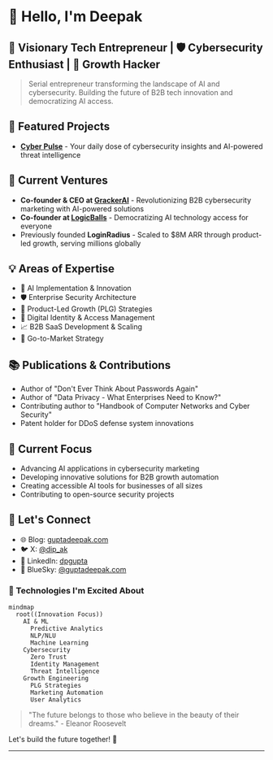 # 👋 Hello, I'm Deepak

## 🚀 Visionary Tech Entrepreneur | 🛡️ Cybersecurity Enthusiast | 🌱 Growth Hacker

> Serial entrepreneur transforming the landscape of AI and cybersecurity. Building the future of B2B tech innovation and democratizing AI access.

## 🌟 Featured Projects
- **[Cyber Pulse](https://github.com/grackerai/cyber-pulse)** - Your daily dose of cybersecurity insights and AI-powered threat intelligence

## 🚀 Current Ventures
- **Co-founder & CEO at [GrackerAI](https://gracker.ai)** - Revolutionizing B2B cybersecurity marketing with AI-powered solutions
- **Co-founder at [LogicBalls](https://logicballs.com)** - Democratizing AI technology access for everyone
- Previously founded **LoginRadius** - Scaled to $8M ARR through product-led growth, serving millions globally

## 💡 Areas of Expertise
- 🤖 AI Implementation & Innovation
- 🛡️ Enterprise Security Architecture
- 🚀 Product-Led Growth (PLG) Strategies
- 🔐 Digital Identity & Access Management
- 📈 B2B SaaS Development & Scaling
- 🎯 Go-to-Market Strategy

## 📚 Publications & Contributions
- Author of "Don't Ever Think About Passwords Again"
- Author of "Data Privacy - What Enterprises Need to Know?"
- Contributing author to "Handbook of Computer Networks and Cyber Security"
- Patent holder for DDoS defense system innovations

## 🎯 Current Focus
- Advancing AI applications in cybersecurity marketing
- Developing innovative solutions for B2B growth automation
- Creating accessible AI tools for businesses of all sizes
- Contributing to open-source security projects

## 🤝 Let's Connect
- 🌐 Blog: [guptadeepak.com](https://guptadeepak.com)
- 🐦 X: [@dip_ak](https://twitter.com/dip_ak)
- 💼 LinkedIn: [dpgupta](https://linkedin.com/in/dpgupta)
- 🌟 BlueSky: [@guptadeepak.com](https://bsky.app/profile/guptadeepak.com)

### 🚀 Technologies I'm Excited About

```mermaid
mindmap
  root((Innovation Focus))
    AI & ML
      Predictive Analytics
      NLP/NLU
      Machine Learning
    Cybersecurity
      Zero Trust
      Identity Management
      Threat Intelligence
    Growth Engineering
      PLG Strategies
      Marketing Automation
      User Analytics
```



> "The future belongs to those who believe in the beauty of their dreams." - Eleanor Roosevelt


Let's build the future together! 🚀

---
